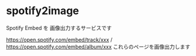 # spotify2image
Spotify Embed を 画像出力するサービスです

https://open.spotify.com/embed/track/xxx / https://open.spotify.com/embed/album/xxx これらのページを画像出力します